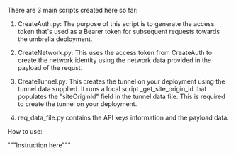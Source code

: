 There are 3 main scripts created here so far:

1. CreateAuth.py:
   The purpose of this script is to generate the access token that's used as a Bearer token for subsequent requests towards the umbrella deployment.

2. CreateNetwork.py:
   This uses the access token from CreateAuth to create the network identity using the network data provided in the payload of the requst.

3. CreateTunnel.py:
   This creates the tunnel on your deployment using the tunnel data supplied.
   It runs a local script _get_site_origin_id that populates the "siteOriginId" field in the tunnel data file.
   This is required to create the tunnel on your deployment.

4. req_data_file.py contains the API keys information and the payload data.

How to use:

"""Instruction here"""
